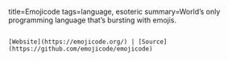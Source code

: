 title=Emojicode
tags=language, esoteric
summary=World’s only programming language that’s bursting with emojis.
~~~~~~

[Website](https://emojicode.org/) | [Source](https://github.com/emojicode/emojicode)

